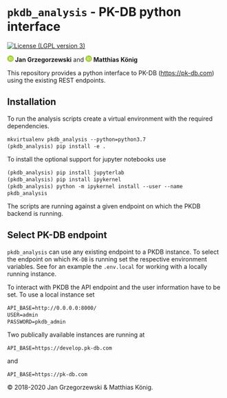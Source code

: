# `pkdb_analysis` - PK-DB python interface
[![License (LGPL version 3)](https://img.shields.io/badge/license-LGPLv3.0-blue.svg?style=flat-square)](http://opensource.org/licenses/LGPL-3.0)

<b><a href="https://orcid.org/0000-0002-4588-4925" title="0000-0002-4588-4925"><img src="./docs/images/orcid.png" height="15"/></a> Jan Grzegorzewski</b>
and
<b><a href="https://orcid.org/0000-0003-1725-179X" title="https://orcid.org/0000-0003-1725-179X"><img src="./docs/images/orcid.png" height="15" width="15"/></a> Matthias König</b>


This repository provides a python interface to PK-DB (https://pk-db.com) using the existing REST endpoints.

## Installation
To run the analysis scripts create a virtual environment with the required dependencies.
```
mkvirtualenv pkdb_analysis --python=python3.7
(pkdb_analysis) pip install -e .
```

To install the optional support for jupyter notebooks use
```
(pkdb_analysis) pip install jupyterlab
(pkdb_analysis) pip install ipykernel
(pkdb_analysis) python -m ipykernel install --user --name pkdb_analysis
```
The scripts are running against a given endpoint on which the PKDB backend is running.

## Select PK-DB endpoint
`pkdb_analysis` can use any existing endpoint to a PKDB instance. 
To select the endpoint on which `PK-DB` is running set the respective environment variables.
See for an example the `.env.local` for working with a locally running instance.

To interact with PKDB the API endpoint and the user information have to be set.
To use a local instance set
```
API_BASE=http://0.0.0.0:8000/
USER=admin
PASSWORD=pkdb_admin
```
Two publically available instances are running at 
```
API_BASE=https://develop.pk-db.com
``` 
and 
```
API_BASE=https://pk-db.com
```

&copy; 2018-2020 Jan Grzegorzewski & Matthias König.